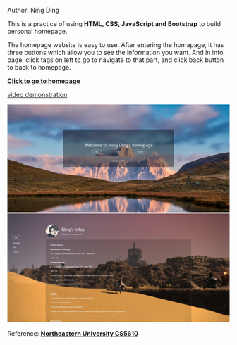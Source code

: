 Author: Ning Ding

This is a practice of using **HTML, CSS, JavaScript and Bootstrap** to build personal homepage.

The homepage website is easy to use. After entering the homapage, it has three buttons which allow you to see the information you want. And in info page, click tags on left to go to navigate to that part, and click back button to back to homepage.

**[Click to go to homepage](https://ningowo.github.io/)**

[video demonstration](https://youtu.be/JiyvxUkjyPQ)

![preview_image1](https://github.com/ningowo/ningowo.github.io/blob/main/images/display1.jpg)
![preview_image2](https://github.com/ningowo/ningowo.github.io/blob/main/images/display2.jpg)


Reference: **[Northeastern University CS5610](https://johnguerra.co/classes/webDevelopment_spring_2021/)**
